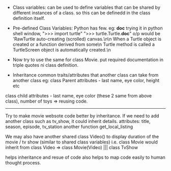 - Class variables: can be used to define variables that can be shared by different instances of a class. 
so this can be definedd in the class definition itself.

- Pre-defined Class Variables: Python has few.
eg: __doc__
trying it in python shell window,
">>> import turtle"
">>> turtle.Turtle.__doc__"
o/p would be 'RawTurtle auto-creating (scrolled) canvas.\n\n    When a Turtle object is created or a function derived from some\n    Turtle method is called a TurtleScreen object is automatically created.\n 

- Now try to use the same for class Movie.
put required documentation in triple quotes ni class definition.

- Inheritance
common traits/attributes that another class can take from another class
eg:
class Parent
attributes - last name, eye color, height etc

class child
attributes - last name, eye color (these 2 same from above class), number of toys 
=> reusing code.

___________
Try to make movie websote code better by inheritance. 
If we need to add another class such as tv_show, it could inherit details.
attributes: title, season, episode, tv_station another function get_local_listing

We may also have another shared class Video() to display duration of the movie / tv show 
(similar to shared class variables)
i.e. class Movie would inherit from class Video => class Movie(Video) ||| class TvShow

helps inheritance and resue of code also helps to map code easily to human thought process.

